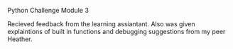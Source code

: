 Python Challenge Module 3


Recieved feedback from the learning assiantant. Also was given explaintions of built in functions  and debugging suggestions from my peer Heather.   
